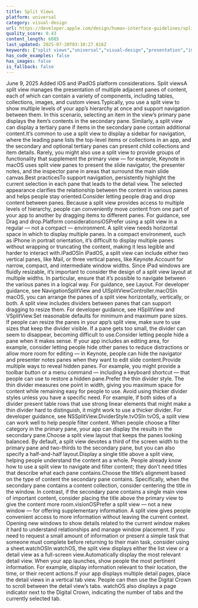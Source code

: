 ```yaml
---
title: Split Views
platform: universal
category: visual-design
url: https://developer.apple.com/design/human-interface-guidelines/split-views
quality_score: 0.43
content_length: 6085
last_updated: 2025-07-20T03:10:27.816Z
keywords: ["split views","universal","visual-design","presentation","images","navigation","selection","design","layout"]
has_code_examples: false
has_images: false
is_fallback: false
---
```


June 9, 2025 Added iOS and iPadOS platform considerations. Split viewsA split view manages the presentation of multiple adjacent panes of content, each of which can contain a variety of components, including tables, collections, images, and custom views.Typically, you use a split view to show multiple levels of your app’s hierarchy at once and support navigation between them. In this scenario, selecting an item in the view’s primary pane displays the item’s contents in the secondary pane. Similarly, a split view can display a tertiary pane if items in the secondary pane contain additional content.It’s common to use a split view to display a sidebar for navigation, where the leading pane lists the top-level items or collections in an app, and the secondary and optional tertiary panes can present child collections and item details. Rarely, you might also use a split view to provide groups of functionality that supplement the primary view — for example, Keynote in macOS uses split view panes to present the slide navigator, the presenter notes, and the inspector pane in areas that surround the main slide canvas.Best practicesTo support navigation, persistently highlight the current selection in each pane that leads to the detail view. The selected appearance clarifies the relationship between the content in various panes and helps people stay oriented.Consider letting people drag and drop content between panes. Because a split view provides access to multiple levels of hierarchy, people can conveniently move content from one part of your app to another by dragging items to different panes. For guidance, see Drag and drop.Platform considerationsiOSPrefer using a split view in a regular — not a compact — environment. A split view needs horizontal space in which to display multiple panes. In a compact environment, such as iPhone in portrait orientation, it’s difficult to display multiple panes without wrapping or truncating the content, making it less legible and harder to interact with.iPadOSIn iPadOS, a split view can include either two vertical panes, like Mail, or three vertical panes, like Keynote.Account for narrow, compact, and intermediate window widths. Since iPad windows are fluidly resizable, it’s important to consider the design of a split view layout at multiple widths. In particular, ensure that it’s possible to navigate between the various panes in a logical way. For guidance, see Layout. For developer guidance, see NavigationSplitView and UISplitViewController.macOSIn macOS, you can arrange the panes of a split view horizontally, vertically, or both. A split view includes dividers between panes that can support dragging to resize them. For developer guidance, see HSplitView and VSplitView.Set reasonable defaults for minimum and maximum pane sizes. If people can resize the panes in your app’s split view, make sure to use sizes that keep the divider visible. If a pane gets too small, the divider can seem to disappear, becoming difficult to use.Consider letting people hide a pane when it makes sense. If your app includes an editing area, for example, consider letting people hide other panes to reduce distractions or allow more room for editing — in Keynote, people can hide the navigator and presenter notes panes when they want to edit slide content.Provide multiple ways to reveal hidden panes. For example, you might provide a toolbar button or a menu command — including a keyboard shortcut — that people can use to restore a hidden pane.Prefer the thin divider style. The thin divider measures one point in width, giving you maximum space for content while remaining easy for people to use. Avoid using thicker divider styles unless you have a specific need. For example, if both sides of a divider present table rows that use strong linear elements that might make a thin divider hard to distinguish, it might work to use a thicker divider. For developer guidance, see NSSplitView.DividerStyle.tvOSIn tvOS, a split view can work well to help people filter content. When people choose a filter category in the primary pane, your app can display the results in the secondary pane.Choose a split view layout that keeps the panes looking balanced. By default, a split view devotes a third of the screen width to the primary pane and two-thirds to the secondary pane, but you can also specify a half-and-half layout.Display a single title above a split view, helping people understand the content as a whole. People already know how to use a split view to navigate and filter content; they don’t need titles that describe what each pane contains.Choose the title’s alignment based on the type of content the secondary pane contains. Specifically, when the secondary pane contains a content collection, consider centering the title in the window. In contrast, if the secondary pane contains a single main view of important content, consider placing the title above the primary view to give the content more room.visionOSPrefer a split view — not a new window — for offering supplementary information. A split view gives people convenient access to more information without leaving the current context. Opening new windows to show details related to the current window makes it hard to understand relationships and manage window placement. If you need to request a small amount of information or present a simple task that someone must complete before returning to their main task, consider using a sheet.watchOSIn watchOS, the split view displays either the list view or a detail view as a full-screen view.Automatically display the most relevant detail view. When your app launches, show people the most pertinent information. For example, display information relevant to their location, the time, or their recent actions.If your app displays multiple detail pages, place the detail views in a vertical tab view. People can then use the Digital Crown to scroll between the detail view’s tabs. watchOS also displays a page indicator next to the Digital Crown, indicating the number of tabs and the currently selected tab.